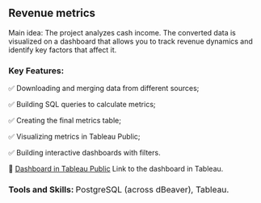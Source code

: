 ## Revenue metrics

Main idea: The project analyzes cash income. The converted data is visualized on a dashboard that allows you to track 
revenue dynamics and identify key factors that affect it.

### Key Features:

✅ Downloading and merging data from different sources;

✅ Building SQL queries to calculate metrics;

✅ Creating the final metrics table;

✅ Visualizing metrics in Tableau Public;

✅ Building interactive dashboards with filters.

📂 [Dashboard in Tableau Public](https://public.tableau.com/app/profile/vitalii.kalyta/viz/FinalprojectRevenuemetrics_17455955059690/Dashboard)
Link to the dashboard in Tableau.

### Tools and Skills: <span style="font-weight: lighter; font-size: 0,9em;">PostgreSQL (across dBeaver), Tableau.</span>
